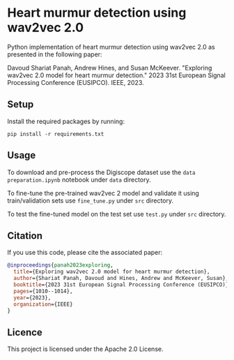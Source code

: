 # Heart murmur detection using wav2vec 2.0

Python implementation of heart murmur detection using wav2vec 2.0 as presented in the following paper:

Davoud Shariat Panah, Andrew Hines, and Susan McKeever. "Exploring wav2vec 2.0 model for heart murmur detection." 2023 31st European Signal Processing Conference (EUSIPCO). IEEE, 2023.

## Setup
Install the required packages by running:

`pip install -r requirements.txt`

## Usage
To download and pre-process the Digiscope dataset use the `data preparation.ipynb` notebook under `data` directory.

To fine-tune the pre-trained wav2vec 2 model and validate it using train/validation sets use `fine_tune.py` under `src` directory.

To test the fine-tuned model on the test set use `test.py` under `src` directory.

## Citation

If you use this code, please cite the associated paper:

```bibtex
@inproceedings{panah2023exploring,
  title={Exploring wav2vec 2.0 model for heart murmur detection},
  author={Shariat Panah, Davoud and Hines, Andrew and McKeever, Susan},
  booktitle={2023 31st European Signal Processing Conference (EUSIPCO)},
  pages={1010--1014},
  year={2023},
  organization={IEEE}
}
```

## Licence

This project is licensed under the Apache 2.0 License.
